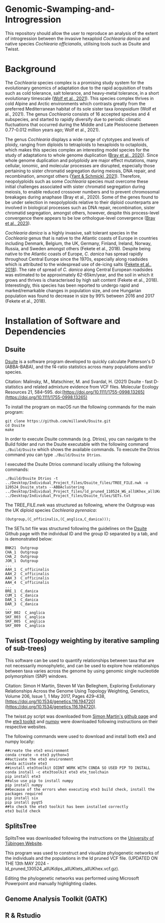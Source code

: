 # Genomic-Swamping-and-Introgression
This repository should allow the user to reproduce an analysis of the extent of introgression between the invasive hexaploid *Cochlearia danica* and native species *Cochlearia officianalis*, utilising tools such as Dsuite and Twisst. 

# Background

The *Cochlearia* species complex is a promising study system for the evolutionary genomics of adaptation due to the rapid acquisition of traits such as cold tolerance, salt tolerance, and heavy-metal tolerance, in a short evolutionary timescale ([Wolf et al., 2021](https://doi.org/10.7554/eLife.71572)). This species complex thrives in cold Alpine and Arctic environments which contrasts greatly from the preferred Mediterranean habitat of its sole sister taxa *Ionopsidium* (Wolf et al., 2021). The genus *Cochlearia* consists of 16 accepted species and 4 subspecies, and started to rapidly diversify due to periodic climatic fluctuations that occurred during the Middle and Late Pleistocene (between 0.77-0.012 million years ago; Wolf et al., 2021).

The genus *Cochlearia* displays a wide range of cytotypes and levels of ploidy, ranging from diploids to tetraploids to hexaploids to octaploids, which makes this species complex an interesting model species for the study of adaptations to whole genome duplication ([Bray et al., 2020](https://www.biorxiv.org/content/10.1101/2020.03.31.017939v1.full)). Since whole genome duplication and polyploidy are major effect mutations, many cellular, ionomic, and molecular processes are disrupted, especially those pertaining to sister chromatid segregation during meiosis, DNA repair, and recombination, amongst others ([Yant & Schmickl, 2021](https://pubmed.ncbi.nlm.nih.gov/33454987/)). Therefore, neopolyploids such as some *Cochlearia* species must overcome these initial challenges associated with sister chromatid segregation during meiosis, to enable reduced crossover numbers and to prevent chromosomal breakages during anaphase (Bray et al., 2020). Some of the genes found to be under selection in neopolyploids relative to their diploid counterparts are involved in biological processes such as DNA repair, recombination, sister chromatid segregation, amongst others, however, despite this process-level convergence there appears to be low orthologue-level convergence ([Bray et al., 2023](https://www.biorxiv.org/content/10.1101/2023.09.27.559727v1.full)). 

*Cochlearia danica* is a highly invasive, salt tolerant species in the *Cochlearia* genus that is native to the Atlantic coasts of Europe in countries including Denmark, Belgium, the UK, Germany, Finland, Ireland, Norway, Russia, and Sweden amongst others (Fekete et al., 2018). Despite being native to the Atlantic coasts of Europe, *C. danica* has spread rapidly throughout Central Europe since the 1970s, especially along roadsides which is attributed to the widespread use of de-icing salts ([Fekete et al., 2018](http://dx.doi.org/10.23855/preslia.2018.023)). The rate of spread of *C. danica* along Central European roadsides was estimated to be approximately 62-65km/year, and the soil in which it grows and thrives is characterised by high salt content (Fekete et al., 2018). Interestingly, this species has been reported to undergo rapid and marked/remarkable changes in population size, and one Hungarian population was found to decrease in size by 99% between 2016 and 2017 (Fekete et al., 2018).


# Installation of Software and Dependencies

## Dsuite
[Dsuite](https://github.com/millanek/Dsuite) is a software program developed to quickly calculate Patterson's D (ABBA-BABA), and the f4-ratio statistics across many populations and/or species. 

Citation: Malinsky, M., Matschiner, M. and Svardal, H. (2021) Dsuite ‐ fast D‐statistics and related admixture evidence from VCF files. Molecular Ecology Resources 21, 584–595. doi:[https://doi.org/10.1111/1755-0998.13265](https://doi.org/10.1111/1755-0998.13265)

To install the program on macOS run the following commands for the main program:

```
git clone https://github.com/millanek/Dsuite.git
cd Dsuite
make
```
In order to execute Dsuite commands (e.g. Dtrios), you can navigate to the Build folder and run the Dsuite executable with the following command `./Build/Dsuite` which shows the available commands. To execute the Dtrios command you can type `./Build/Dsuite Dtrios`.

I executed the Dsuite Dtrios command locally utilising the following commands:
```
./Build/Dsuite Dtrios -t ../Desktop/Individual_Project_files/Dsuite_files/TREE_FILE.nwk -o 120524_Dsuite_stats --ABBAclustering ../Desktop/Individual_Project_files/ld_pruned_110524_WG_allUKhex_allUKdips_someUKtets_copy.vcf ../Desktop/Individual_Project_files/Dsuite_files/SETs.txt 
```

The TREE_FILE.nwk was structured as following, where the Outgroup was the UK diploid species *Cochlearia pyrenaica*:
```
(Outgroup,(C_officinalis,(C_anglica,C_danica)));
```
The SETs.txt file was structured following the guidelines on the [Dsuite](https://github.com/millanek/Dsuite) Github page with the individual ID and the group ID separated by a tab, and is demonstrated below:
```
BNK21  Outgroup
CHA_1  Outgroup
CHA_2  Outgroup
JOR_1  Outgroup
...
AAH_1  C_officinalis
AAH_2  C_officinalis
AAH_3  C_officinalis
AAH_4  C_officinalis
...
BRE_1  C_danica
CUM_1  C_danica
DAR_1  C_danica
DAR_3  C_danica
...
SKF_002  C_anglica
SKF_003  C_anglica
SKF_005  C_anglica
SKF_009  C_anglica
```

## Twisst (Topology weighting by iterative sampling of sub-trees)

This software can be used to quantify relationships between taxa that are not necessarily monophyletic, and can be used to explore how relationships between taxa varies across the genome by using genomic single nucleotide polymorphism (SNP) windows.

Citation: Simon H Martin, Steven M Van Belleghem, Exploring Evolutionary Relationships Across the Genome Using Topology Weighting, Genetics, Volume 206, Issue 1, 1 May 2017, Pages 429–438, [https://doi.org/10.1534/genetics.116.194720](https://doi.org/10.1534/genetics.116.194720).

The twisst.py script was downloaded from [Simon Martin's github page](https://github.com/simonhmartin/twisst/blob/master/twisst.py) and the [ete3 toolkit](http://etetoolkit.org/download/) and [numpy](https://numpy.org/) were downloaded following instructions on their respective websites.

The following commands were used to download and install both ete3 and numpy locally:
```
##create the ete3 environment
conda create -n ete3 python=3
##activate the ete3 environment
conda activate ete3
##install ete3toolkit DIDNT WORK WITH CONDA SO USED PIP TO INSTALL
conda install -c ete3toolkit ete3 ete_toolchain
pip install ete3
##also use pip to install numpy
pip install numpy
##because of the errors when executing ete3 build check, install the packages required
pip install six
pip install pyqt5
##to check the ete3 toolkit has been installed correctly
ete3 build check
```

## SplitsTree

SplitsTree was downloaded following the instructions on the [University of Tübingen Website](https://uni-tuebingen.de/fakultaeten/mathematisch-naturwissenschaftliche-fakultaet/fachbereiche/informatik/lehrstuehle/algorithms-in-bioinformatics/software/splitstree/). 

This program was used to construct and visualize phylogenetic networks of the individuals and the populations in the ld pruned VCF file. (UPDATED ON THE 13th MAY 2024 - ld_pruned_130524_allUKdips_allUKtets_allUKhex.vcf.gz).

Editing the phylogenetic networks was performed using Microsoft Powerpoint and manually highlighting clades.  

## Genome Analysis Toolkit (GATK)

## R & Rstudio








